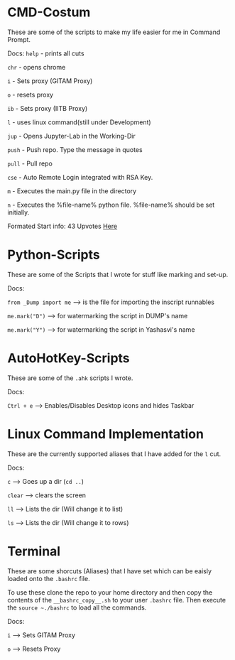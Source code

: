 # CMD-Costum
These are some of the scripts to make my life easier for me in Command Prompt.

Docs:
`help` -   prints all cuts

`chr`  -   opens chrome

`i`    -   Sets proxy (GITAM Proxy)

`o`    -   resets proxy

`ib`   -   Sets proxy (IITB Proxy)

`l`    -   uses linux command(still under Development)

`jup`  -   Opens Jupyter-Lab in the Working-Dir

`push` -   Push repo. Type the message in quotes

`pull` -   Pull repo

`cse`  -   Auto Remote Login integrated with RSA Key.

`m`    -   Executes the main.py file in the directory

`n`    -   Executes the %file-name% python file. %file-name% should be set initially.

Formated Start info: 43 Upvotes [Here](https://superuser.com/questions/302194/automatically-executing-commands-when-a-command-prompt-is-opened)

# Python-Scripts
These are some of the Scripts that I wrote for stuff like marking and set-up.

Docs:

`from _Dump import me`   -->  is the file for importing the inscript runnables

`me.mark("D")`           -->  for watermarking the script in DUMP's name

`me.mark("Y")`           -->  for watermarking the script in Yashasvi's name

# AutoHotKey-Scripts
These are some of the `.ahk` scripts I wrote.

Docs:

`Ctrl + e`   --> Enables/Disables Desktop icons and hides Taskbar

# Linux Command Implementation
These are the currently supported aliases that I have added for the `l` cut.

Docs:

`c`         -->     Goes up a dir (`cd ..`)

`clear`     -->     clears the screen

`ll`        -->     Lists the dir (Will change it to list)

`ls`        -->     Lists the dir (Will change it to rows)

# Terminal
These are some shorcuts (Aliases) that I have set which can be eaisly loaded onto the `.bashrc` file.

To use these clone the repo to your home directory and then copy the contents of the `__bashrc_copy__.sh` to your user `.bashrc` file.
Then execute the `source ~./bashrc` to load all the commands.

Docs:

`i`         -->     Sets GITAM Proxy

`o`         -->     Resets Proxy
